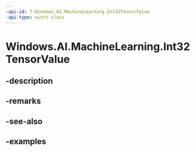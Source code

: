 ```yaml
---
-api-id: T:Windows.AI.MachineLearning.Int32TensorValue
-api-type: winrt class
---
```


<!-- Class syntax.
public class Int32TensorValue : IFeatureValue, ITensorValue, IClosable
-->

# Windows.AI.MachineLearning.Int32TensorValue

## -description

## -remarks

## -see-also

## -examples

